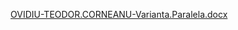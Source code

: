 [OVIDIU-TEODOR.CORNEANU-Varianta.Paralela.docx](https://github.com/user-attachments/files/20077945/OVIDIU-TEODOR.CORNEANU-Varianta.Paralela.docx)
